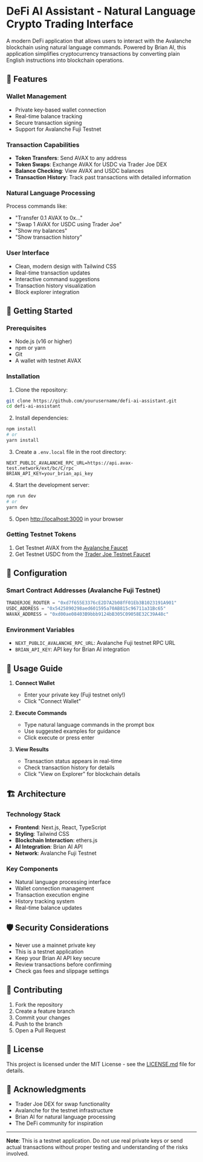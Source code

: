 # DeFi AI Assistant - Natural Language Crypto Trading Interface

A modern DeFi application that allows users to interact with the Avalanche blockchain using natural language commands. Powered by Brian AI, this application simplifies cryptocurrency transactions by converting plain English instructions into blockchain operations.

## 🌟 Features

### Wallet Management
- Private key-based wallet connection
- Real-time balance tracking
- Secure transaction signing
- Support for Avalanche Fuji Testnet

### Transaction Capabilities
- **Token Transfers**: Send AVAX to any address
- **Token Swaps**: Exchange AVAX for USDC via Trader Joe DEX
- **Balance Checking**: View AVAX and USDC balances
- **Transaction History**: Track past transactions with detailed information

### Natural Language Processing
Process commands like:
- "Transfer 0.1 AVAX to 0x..."
- "Swap 1 AVAX for USDC using Trader Joe"
- "Show my balances"
- "Show transaction history"

### User Interface
- Clean, modern design with Tailwind CSS
- Real-time transaction updates
- Interactive command suggestions
- Transaction history visualization
- Block explorer integration

## 🚀 Getting Started

### Prerequisites
- Node.js (v16 or higher)
- npm or yarn
- Git
- A wallet with testnet AVAX

### Installation

1. Clone the repository:
```bash
git clone https://github.com/yourusername/defi-ai-assistant.git
cd defi-ai-assistant
```

2. Install dependencies:
```bash
npm install
# or
yarn install
```

3. Create a `.env.local` file in the root directory:
```env
NEXT_PUBLIC_AVALANCHE_RPC_URL=https://api.avax-test.network/ext/bc/C/rpc
BRIAN_API_KEY=your_brian_api_key
```

4. Start the development server:
```bash
npm run dev
# or
yarn dev
```

5. Open [http://localhost:3000](http://localhost:3000) in your browser

### Getting Testnet Tokens

1. Get Testnet AVAX from the [Avalanche Faucet](https://faucet.avax.network/)
2. Get Testnet USDC from the [Trader Joe Testnet Faucet](https://testnet.traderjoexyz.com/faucet)

## 🔧 Configuration

### Smart Contract Addresses (Avalanche Fuji Testnet)
```typescript
TRADERJOE_ROUTER = "0xd7f655E3376cE2D7A2b08fF01Eb3B1023191A901"
USDC_ADDRESS = "0x5425890298aed601595a70AB815c96711a31Bc65"
WAVAX_ADDRESS = "0xd00ae08403B9bbb9124bB305C09058E32C39A48c"
```

### Environment Variables
- `NEXT_PUBLIC_AVALANCHE_RPC_URL`: Avalanche Fuji testnet RPC URL
- `BRIAN_API_KEY`: API key for Brian AI integration

## 📖 Usage Guide

1. **Connect Wallet**
   - Enter your private key (Fuji testnet only!)
   - Click "Connect Wallet"

2. **Execute Commands**
   - Type natural language commands in the prompt box
   - Use suggested examples for guidance
   - Click execute or press enter

3. **View Results**
   - Transaction status appears in real-time
   - Check transaction history for details
   - Click "View on Explorer" for blockchain details

## 🏗️ Architecture

### Technology Stack
- **Frontend**: Next.js, React, TypeScript
- **Styling**: Tailwind CSS
- **Blockchain Interaction**: ethers.js
- **AI Integration**: Brian AI API
- **Network**: Avalanche Fuji Testnet

### Key Components
- Natural language processing interface
- Wallet connection management
- Transaction execution engine
- History tracking system
- Real-time balance updates

## 🛡️ Security Considerations

- Never use a mainnet private key
- This is a testnet application
- Keep your Brian AI API key secure
- Review transactions before confirming
- Check gas fees and slippage settings

## 🤝 Contributing

1. Fork the repository
2. Create a feature branch
3. Commit your changes
4. Push to the branch
5. Open a Pull Request

## 📝 License

This project is licensed under the MIT License - see the [LICENSE.md](LICENSE.md) file for details.

## 🙏 Acknowledgments

- Trader Joe DEX for swap functionality
- Avalanche for the testnet infrastructure
- Brian AI for natural language processing
- The DeFi community for inspiration

---

**Note**: This is a testnet application. Do not use real private keys or send actual transactions without proper testing and understanding of the risks involved.